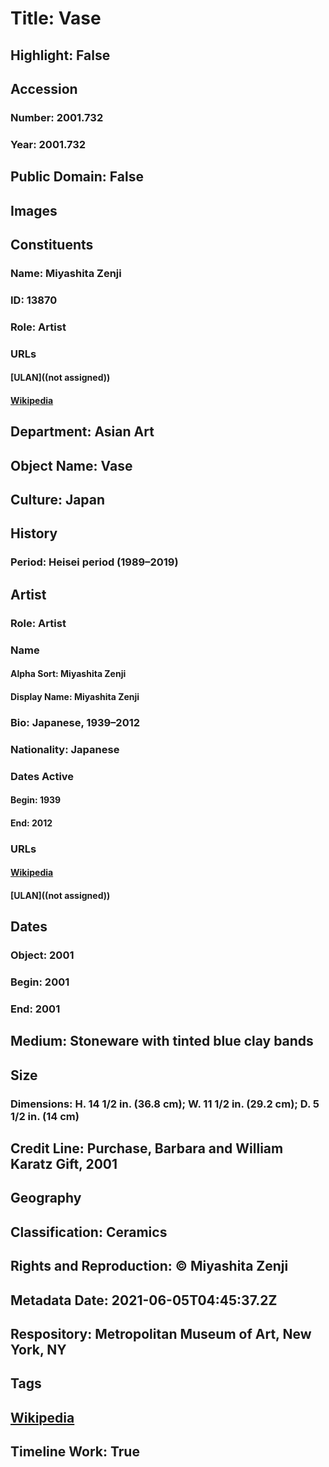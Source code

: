 # Title: Vase
## Highlight: False
## Accession
### Number: 2001.732
### Year: 2001.732
## Public Domain: False
## Images
## Constituents
### Name: Miyashita Zenji
### ID: 13870
### Role: Artist
### URLs
#### [ULAN]((not assigned))
#### [Wikipedia](https://www.wikidata.org/wiki/Q94682934)
## Department: Asian Art
## Object Name: Vase
## Culture: Japan
## History
### Period: Heisei period (1989–2019)
## Artist
### Role: Artist
### Name
#### Alpha Sort: Miyashita Zenji
#### Display Name: Miyashita Zenji
### Bio: Japanese, 1939–2012
### Nationality: Japanese
### Dates Active
#### Begin: 1939
#### End: 2012
### URLs
#### [Wikipedia](https://www.wikidata.org/wiki/Q94682934)
#### [ULAN]((not assigned))
## Dates
### Object: 2001
### Begin: 2001
### End: 2001
## Medium: Stoneware with tinted blue clay bands
## Size
### Dimensions: H. 14 1/2 in. (36.8 cm); W. 11 1/2 in. (29.2 cm); D. 5 1/2 in. (14 cm)
## Credit Line: Purchase, Barbara and William Karatz Gift, 2001
## Geography
## Classification: Ceramics
## Rights and Reproduction: © Miyashita Zenji
## Metadata Date: 2021-06-05T04:45:37.2Z
## Respository: Metropolitan Museum of Art, New York, NY
## Tags
## [Wikipedia](https://www.wikidata.org/wiki/Q83562704)
## Timeline Work: True